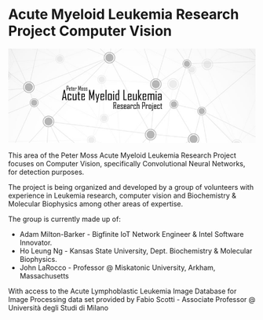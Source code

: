 # Acute Myeloid Leukemia Research Project Computer Vision

![Peter Moss Acute Myeloid Leukemia Research Project](Images/Banner-Social.jpg) 

This area of the Peter Moss Acute Myeloid Leukemia Research Project focuses on Computer Vision, specifically Convolutional Neural Networks, for detection purposes. 

The project is being organized and developed by a group of volunteers with experience in Leukemia research, computer vision and Biochemistry & Molecular Biophysics among other areas of expertise. 

The group is currently made up of:

- Adam Milton-Barker - Bigfinite IoT Network Engineer & Intel Software Innovator.
- Ho  Leung Ng - Kansas State University, Dept. Biochemistry & Molecular Biophysics.
- John LaRocco  -  Professor @ Miskatonic University, Arkham, Massachusetts 

With access to the Acute Lymphoblastic Leukemia Image Database for Image Processing data set provided by Fabio Scotti - Associate Professor @ Università degli Studi di Milano